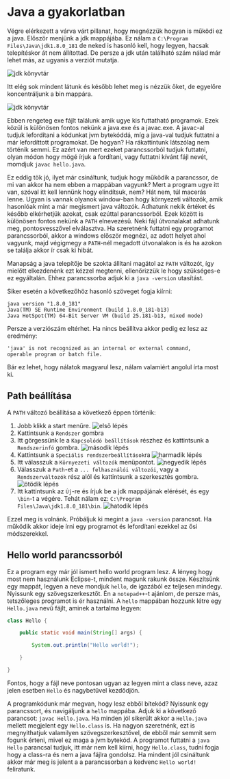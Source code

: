# Java a gyakorlatban

Végre elérkezett a várva várt pillanat, hogy megnézzük hogyan is működi ez a java. Először menjünk a jdk mappájába. Ez nálam a `C:\Program Files\Java\jdk1.8.0_181` de neked is hasonló kell, hogy legyen, hacsak telepítéskor át nem állítottad. De persze a jdk után található szám nálad már lehet más, az ugyanis a verziót mutatja.

![jdk könyvtár](img\jdk_folder.jpg)

Itt elég sok mindent látunk és később lehet meg is nézzük őket, de egyelőre koncentráljunk a bin mappára.

![jdk könyvtár](img\jdk_bin_folder.jpg)

Ebben rengeteg exe fájlt találunk amik ugye kis futtatható programok. Ezek közül is különösen fontos nekünk a java.exe és a javac.exe. A javac-al tudjuk lefordítani a kódunkat jvm bytekóddá, míg a java-val tudjuk futtatni a már lefordíttott programokat. De hogyan? Ha rákattintunk látszólag nem történik semmi. Ez azért van mert ezeket parancssorból tudjuk futtatni, olyan módon hogy mögé írjuk a fordítani, vagy futtatni kívánt fájl nevét, momdjuk `javac hello.java`.

Ez eddig tök jó, ilyet már csináltunk, tudjuk hogy működik a parancssor, de mi van akkor ha nem ebben a mappában vagyunk? Mert a program ugye itt van, szóval itt kell lennünk hogy elindítsuk, nem? Hát nem, túl macerás lenne. Ugyan is vannak olyanok window-ban hogy környezeti változók, amik hasonlóak mint a már megismert java változók. Adhatunk nekik értéket és később elkérhetjük azokat, csak ezúttal parancssorból. Ezek között is különösen fontos nekünk a `PATH` elnevezésű. Neki fájl útvonalakat adhatunk meg, pontosvesszővel elválasztva. Ha szeretnénk futtatni egy programot parancssorból, akkor a windows először megnézi, az adott helyet ahol vagyunk, majd végigmegy a `PATH`-nél megadott útvonalakon is és ha azokon se találja akkor ír csak ki hibát.

Manapság a java telepítője be szokta állítani magátol az `PATH` változót, így mielőtt elkezdenénk ezt kézzel megtenni, ellenőrizzük le hogy szükséges-e ez egyáltalán. Ehhez parancssorba adjuk ki a `java -version` utasítást.

Siker esetén a következőhöz hasonló szöveget fogja kiírni:
```
java version "1.8.0_181"
Java(TM) SE Runtime Environment (build 1.8.0_181-b13)
Java HotSpot(TM) 64-Bit Server VM (build 25.181-b13, mixed mode)
```
Persze a verziószám eltérhet. Ha nincs beállítva akkor pedig ez lesz az eredmény:
```
'java' is not recognized as an internal or external command,
operable program or batch file.
```
Bár ez lehet, hogy nálatok magyarul lesz, nálam valamiért angolul írta most ki.

## Path beállítása
A `PATH` változó beállítása a következő éppen történik:
1. Jobb klikk a start menűre.
![első lépés](img\path_1.jpg)
1. Kattintsunk a `Rendszer` gombra
1. Itt görgessünk le a `Kapcsolódó beállítások` részhez és kattintsunk a `Rendszerinfó` gombra.
![második lépés](img\path_2.jpg)
1. Kattintsunk a `Speciális rendszerbeállítások`ra
![harmadik lépés](img\path_3.jpg)
1. Itt válasszuk a `Környezeti változók` menüpontot.
![negyedik lépés](img\path_4.jpg)
1. Válasszuk a `Path`-et a `... felhasználói változói`, vagy a `Rendszerváltozók` rész alól és kattintsunk a szerkesztés gombra.
![ötödik lépés](img\path_5.jpg)
1. Itt kattintsunk az `Új`-re és írjuk be a jdk mappájának elérését, és egy `\bin`-t a végére. Tehát nálam ez: `C:\Program Files\Java\jdk1.8.0_181\bin`.
![hatodik lépés](img\path_6.jpg)

Ezzel meg is volnánk. Próbáljuk ki megint a `java -version` parancsot. Ha működik akkor ideje írni egy programot és lefordítani ezekkel az ősi módszerekkel.

## Hello world parancssorból

Ez a program egy már jól ismert hello world program lesz. A lényeg hogy most nem használunk Eclipse-t, mindent magunk rakunk össze. Készítsünk egy mappát, legyen a neve mondjuk `hello`, de igazából ez teljesen mindegy. Nyissunk egy szövegszerkesztőt. Én a `notepad++`-t ajánlom, de persze más, tetszőleges programot is ér használni. A `hello` mappában hozzunk létre egy `Hello.java` nevű fájlt, aminek a tartalma legyen:
```java
class Hello {

	public static void main(String[] args) {

		System.out.println("Hello world!");

	}

}
```
Fontos, hogy a fájl neve pontosan ugyan az legyen mint a class neve, azaz jelen esetben `Hello` és nagybetűvel kezdődjön.

A programkódunk már megvan, hogy lesz ebből bítekód? Nyissunk egy parancssort, és navigáljunk a `hello` mappába. Adjuk ki a következő parancsot: `javac Hello.java`. Ha minden jól sikerült akkor a `Hello.java` mellett megjelent egy `Hello.class` is. Ha nagyon szeretnénk, ezt is megnyithatjuk valamilyen szövegszerkesztővel, de ebből már semmit sem fogunk érteni, mivel ez maga a jvm bytekód. A programot futtatni a `java Hello` parancsal tudjuk, itt már nem kell kiírni, hogy `Hello.class`, tudni fogja hogy a class-ra és nem a java fájlra gondolsz. Ha mindent jól csináltunk akkor már meg is jelent a a parancssorban a kedvenc `Hello world!` feliratunk.